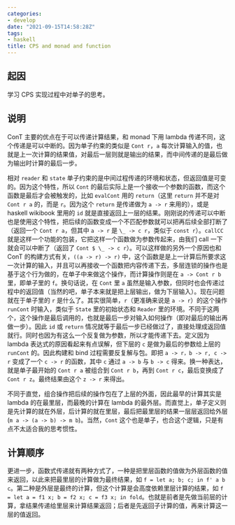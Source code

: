 ```yaml
---
categories: 
- develop
date: "2021-09-15T14:58:28Z"
tags: 
- haskell
title: CPS and monad and function
---
```

## 起因

学习 CPS 实现过程中对单子的思考。


## 说明
ConT 主要的优点在于可以传递计算结果，和 monad 下用 lambda 传递不同，这个传递是可以中断的。因为单子约束的类似是 `Cont r`，`a` 每次计算输入的值，也就是上一次计算的结果值，对最后一层则就是输出的结果，而中间传递的是最后做为输出时计算的最后一步。

相对 `reader` 和 `state` 单子约束的是中间过程传递的环境和状态，但返回值是可变的。因为这个特性，所以 `Cont` 的最后实际上是一个接收一个参数的函数，而这个函数是最后才会被触发的，比如 `evalCont` 用的 `return`（这里 `return` 并不是对 `Cont r a` 的，而是 `r`。因为这个 `return` 是传递做为 `a -> r` 来用的），或是 haskell wikibook 里用的 `id` 就是直接返回上一层的结果。刚刚说的传递可以中断也是使用这个特性，把后续的函数变成一个不匹配参数就可以把再后续全部打断了（返回一个 `Cont r a`，但其中 `a -> r` 是 `\_ -> c r`，类似于 `const r`）。`callCC` 就是这样一个功能的包装，它把这样一个函数做为参数传起来，由我们 call 一下就会可以中断了（返回了 `Cont $ \_ -> c r`）。可以这样做的另外一个原因也和 ConT 的构建方式有关，`((a -> r) -> r)` 中，这个函数是是上一计算后所要求这一次计算的输入，并且可以再接收一个函数把内容传递下去，多层连锁的操作也是基于这个行为做的，在单子中来做这个操作，而计算操作则是在 `a -> Cont r b` 里，即单子里的 `f`。换句话说，在 `Cont` 里 `a` 虽然是输入参数，但同时也会传递过程中的返回值（当然的吧，单子本来就是把上层输出，做为下层输入）。现在问题就在于单子里的 `r` 是什么了。其实很简单，`r`（更准确来说是 `a -> r`）的这个操作 `runCont` 时输入，类似于 `State` 里的初始状态和 `Reader` 里的环境。不同于这两个，这个操作是最后调用的，也就是最后一步对输入如何操作（即对最后的输出再做一步）。因此 `id` 或 `return` 情况就等于最后一步已经做过了，直接处理成返回值就行。同时也因为有这么一个反复做为参数，所以才能传递下去。定义因为 lambda 表达式的原因看起来有点误解，但下层的 `c` 是做为最后的参数给上层的 `runCont` 的。因此构建和 bind 过程需要反复解与包。即把 `a -> r，b -> r, c -> r` 变成了一个 `c -> r` 的函数，其中 `c` 通过 `a -> b` 与 `b -> c` 得来。换一种表达，就是单子最开始的 `Cont r a` 被组合到 `Cont r b`，再到 `Cont r c`，最后变换成了 `Cont r z`。最终结果由这个 `z -> r` 来得出。

不同于直觉，组合操作把后续的操作包在了上层的外面，因此最早的计算其实是 lambda 的在最里层，而最晚的计算在 lambda 的最外层。而直觉上，单子定义则是先计算的就在外层，后计算的就在里层，最后把最里层的结果一层层返回给外层 (`m a -> (a -> b) -> m b`)。当然，`Cont` 这个也是单子，也合这个逻辑，只是有点不太适合我的思考惯性。

## 计算顺序
更进一步，函数式传递就有两种方式了，一种是把里层函数的值做为外层函数的值来返回，以此来把最里层的计算做为最终结果，如 `f = let a; b; c; in f' a b c`。第二种是外层是最终的计算，但这个计算是会高度依赖里层计算的结果，如 `f = let a = f1 x; b = f2 x; c = f3 x; in fold`。也就是前者是先做当前层的计算，拿结果传递给里层来计算结果返回；后者是先返回子计算的值，再来计算这一层的值返回。

